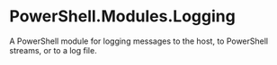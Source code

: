 # PowerShell.Modules.Logging
A PowerShell module for logging messages to the host, to PowerShell streams, or to a log file.
